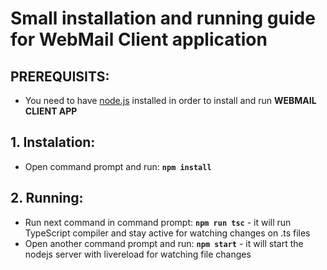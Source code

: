 # Small installation and running guide for WebMail Client application

## PREREQUISITS:
  * You need to have [node.js](https://nodejs.org/en/) installed in order to install and run **WEBMAIL CLIENT APP**

## 1. Instalation:
  * Open command prompt and run: **` npm install `**
  
## 2. Running:
  * Run next command in command prompt: **` npm run tsc `** - it will run TypeScript compiler and stay active for watching changes on .ts files
  * Open another command prompt and run: **` npm start `** - it will start the nodejs server with livereload for watching file changes